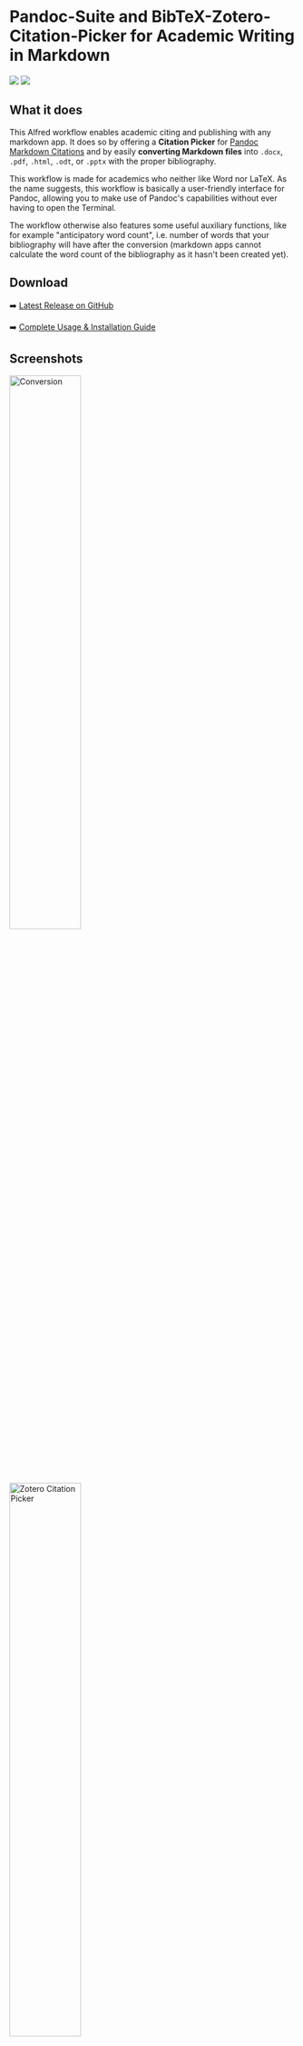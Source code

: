 # Pandoc-Suite and BibTeX-Zotero-Citation-Picker for Academic Writing in Markdown

![](https://img.shields.io/github/downloads/chrisgrieser/pandoc_alfred/total?label=Total%20Downloads&style=plastic)  ![](https://img.shields.io/github/v/release/chrisgrieser/pandoc_alfred?label=Latest%20Release&style=plastic)

## What it does
This Alfred workflow enables academic citing and publishing with any markdown app. It does so by offering a **Citation Picker** for [Pandoc Markdown Citations](https://pandoc.org/MANUAL.html#pandocs-markdown) and by easily **converting Markdown files** into `.docx`, `.pdf`, `.html`, `.odt`, or `.pptx` with the proper bibliography. 

This workflow is made for academics who neither like Word nor LaTeX. As the name suggests, this workflow is basically a user-friendly interface for Pandoc, allowing you to make use of Pandoc's capabilities without ever having to open the Terminal. 

The workflow otherwise also features some useful auxiliary functions, like for example "anticipatory word count", i.e.  number of words that your bibliography will have after the conversion (markdown apps cannot calculate the word count of the bibliography as it hasn't been created yet).

## Download
➡️ [Latest Release on GitHub](https://github.com/chrisgrieser/pandoc_alfred/releases)

➡️ [Complete Usage & Installation Guide](https://chris-grieser.de/pandoc_alfred)

## Screenshots

<img src="https://i.imgur.com/hBkN8e3.png" alt="Conversion" width=50% height=50%>

<img src="https://i.imgur.com/XuSfGov.png" alt="Zotero Citation Picker" width=50% height=50%>

<img width=50% height=50% alt="Screenshot 2021-09-09 22 08 42" src="https://user-images.githubusercontent.com/73286100/132755578-cce9892e-d3c0-4ba3-9666-4649d8b96202.png">

## Credits

### Donations
Are much appreciated via [PayPal](https://www.paypal.com/paypalme/ChrisGrieser) or [Ko-Fi](https://ko-fi.com/pseudometa) 🙏

### About the Author
This workflow has been created by [@pseudo_meta (Twitter)](https://twitter.com/pseudo_meta) aka Chris Grieser (rl). In my day job, I am a PhD student in sociology, studying the governance of the app economy. If you are interested in this subject, check out [my academic homepage](https://chris-grieser.de/) and get in touch.
